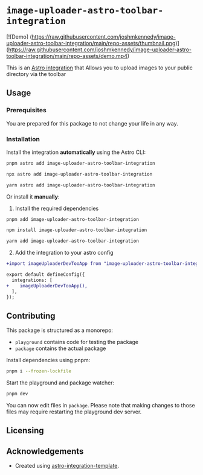 # `image-uploader-astro-toolbar-integration`

[![Demo]
(https://raw.githubusercontent.com/joshmkennedy/image-uploader-astro-toolbar-integration/main/repo-assets/thumbnail.png)]
(https://raw.githubusercontent.com/joshmkennedy/image-uploader-astro-toolbar-integration/main/repo-assets/demo.mp4)

This is an [Astro integration](https://docs.astro.build/en/guides/integrations-guide/) that Allows you to upload images to your public directory via the toolbar

## Usage

### Prerequisites

You are prepared for this package to not change your life in any way.

### Installation

Install the integration **automatically** using the Astro CLI:

```bash
pnpm astro add image-uploader-astro-toolbar-integration
```

```bash
npx astro add image-uploader-astro-toolbar-integration
```

```bash
yarn astro add image-uploader-astro-toolbar-integration
```

Or install it **manually**:

1. Install the required dependencies

```bash
pnpm add image-uploader-astro-toolbar-integration
```

```bash
npm install image-uploader-astro-toolbar-integration
```

```bash
yarn add image-uploader-astro-toolbar-integration
```

2. Add the integration to your astro config

```diff
+import imageUploaderDevTooApp from "image-uploader-astro-toolbar-integration";

export default defineConfig({
  integrations: [
+    imageUploaderDevTooApp(),
  ],
});
```

## Contributing

This package is structured as a monorepo:

- `playground` contains code for testing the package
- `package` contains the actual package

Install dependencies using pnpm:

```bash
pnpm i --frozen-lockfile
```

Start the playground and package watcher:

```bash
pnpm dev
```

You can now edit files in `package`. Please note that making changes to those files may require restarting the playground dev server.

## Licensing

## Acknowledgements

- Created using [astro-integration-template](https://github.com/florian-lefebvre/astro-integration-template).
